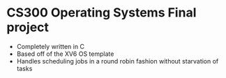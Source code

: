 # CS300 Operating Systems Final project

  - Completely written in C
  - Based off of the XV6 OS template
  - Handles scheduling jobs in a round robin fashion without starvation of tasks
